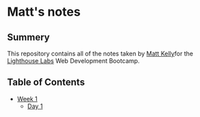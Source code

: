 # Matt's notes

## Summery

This repository contains all of the notes taken by [Matt Kelly](https://github.com/mattrkelly27)for the [Lighthouse Labs](https://www.lighthouselabs.ca/?gclid=EAIaIQobChMIssrDmIHd3wIVOh-tBh3bzwOIEAAYASAAEgJi5PD_BwE) Web Development Bootcamp.

## Table of Contents

* [Week 1](/Week_1)
  * [Day 1](/Week_1/Day_1)

